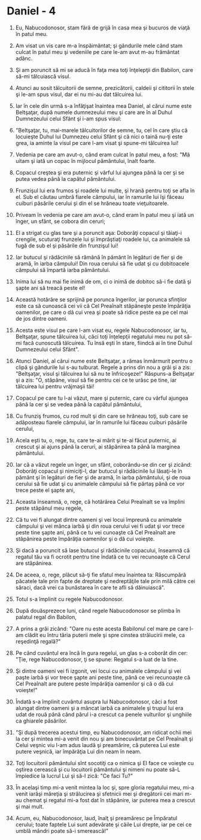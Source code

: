 # Daniel - 4

1. Eu, Nabucodonosor, stam fără de grijă în casa mea şi bucuros de viaţă în patul meu. 

2. Am visat un vis care m-a înspăimântat; şi gândurile mele când stam culcat în patul meu şi vedeniile pe care le-am avut m-au frământat adânc. 

3. Şi am poruncit să mi se aducă în faţa mea toţi înţelepţii din Babilon, care să-mi tâlcuiască visul. 

4. Atunci au sosit tâlcuitorii de semne, prezicătorii, caldeii şi cititorii în stele şi le-am spus visul, dar ei nu mi-au dat tâlcuirea lui. 

5. Iar în cele din urmă s-a înfăţişat înaintea mea Daniel, al cărui nume este Beltşaţar, după numele dumnezeului meu şi care are în al Duhul Dumnezeului celui Sfânt şi i-am spus visul: 

6. "Beltşaţar, tu, mai-marele tâlcuitorilor de semne, tu, cel în care ştiu că locuieşte Duhul lui Dumnezeu celui Sfânt şi că nici o taină nu-ţi este grea, ia aminte la visul pe care l-am visat şi spune-mi tâlcuirea lui! 

7. Vedenia pe care am avut-o, când eram culcat în patul meu, a fost: "Mă uitam şi iată un copac în mijlocul pământului, înalt foarte. 

8. Copacul creştea şi era puternic şi vârful lui ajungea până la cer şi se putea vedea până la capătul pământului. 

9. Frunzişul lui era frumos şi roadele lui multe, şi hrană pentru toţi se afla în el. Sub el căutau umbră fiarele câmpului, iar în ramurile lui îşi făceau cuiburi păsările cerului şi din el se hrăneau toate vieţuitoarele. 

10. Priveam în vedenia pe care am avut-o, când eram în patul meu şi iată un înger, un sfânt, se cobora din ceruri; 

11. El a strigat cu glas tare şi a poruncit aşa: Doborâţi copacul şi tăiaţi-i crengile, scuturaţi frunzele lui şi împrăştiaţi roadele lui, ca animalele să fugă de sub el şi păsările din frunzişul lui! 

12. Iar butucul şi rădăcinile să rămână în pământ în legături de fier şi de aramă, în iarba câmpului! Din roua cerului să fie udat şi cu dobitoacele câmpului să împartă iarba pământului. 

13. Inima lui să nu mai fie inimă de om, ci o inimă de dobitoc să-i fie dată şi şapte ani să treacă peste el! 

14. Această hotărâre se sprijină pe porunca îngerilor, iar porunca sfinţilor este ca să cunoască cei vii că Cel Preaînalt stăpâneşte peste împărăţia oamenilor, pe care o dă cui vrea şi poate să ridice peste ea pe cel mai de jos dintre oameni. 

15. Acesta este visul pe care l-am visat eu, regele Nabucodonosor, iar tu, Beltşaţar, spune tâlcuirea lui, căci toţi înţelepţii regatului meu nu pot să-mi facă cunoscută tâlcuirea. Tu însă eşti în stare, fiindcă ai în tine Duhul Dumnezeului celui Sfânt". 

16. Atunci Daniel, al cărui nume este Beltşaţar, a rămas înmărmurit pentru o clipă şi gândurile lui s-au tulburat. Regele a prins din nou a grăi şi a zis: "Beltşaţar, visul şi tâlcuirea lui să nu te înfricoşeze!" Răspuns-a Beltşaţar şi a zis: "O, stăpâne, visul să fie pentru cei ce te urăsc pe tine, iar tâlcuirea lui pentru vrăjmaşii tăi! 

17. Copacul pe care tu l-ai văzut, mare şi puternic, care cu vârful ajungea până la cer şi se vedea până la capătul pământului, 

18. Cu frunziş frumos, cu rod mult şi din care se hrăneau toţi, sub care se adăposteau fiarele câmpului, iar în ramurile lui făceau cuiburi păsările cerului, 

19. Acela eşti tu, o, rege, tu, care te-ai mărit şi te-ai făcut puternic, ai crescut şi ai ajuns până la ceruri, ai stăpânirea ta până la marginea pământului. 

20. Iar că a văzut regele un înger, un sfânt, coborându-se din cer şi zicând: Doborâţi copacul şi nimiciţi-l, dar butucul şi rădăcinile lui lăsaţi-le în pământ şi în legături de fier şi de aramă, în iarba pământului, şi de roua cerului să fie udat şi cu animalele câmpului să fie părtaş până ce vor trece peste el şapte ani, 

21. Aceasta înseamnă, o, rege, că hotărârea Celui Preaînalt se va împlini peste stăpânul meu regele, 

22. Că tu vei fi alungat dintre oameni şi vei locui împreună cu animalele câmpului şi vei mânca iarbă şi din roua cerului vei fi udat şi vor trece peste tine şapte ani, până ce tu vei cunoaşte că Cel Preaînalt are stăpânirea peste împărăţia oamenilor şi o dă cui voieşte. 

23. Şi dacă a poruncit să lase butucul şi rădăcinile copacului, înseamnă că regatul tău va fi ocrotit pentru tine îndată ce tu vei recunoaşte că Cerul are stăpânirea. 

24. De aceea, o, rege, plăcut să-ţi fie sfatul meu înaintea ta: Răscumpără păcatele tale prin fapte de dreptate şi nedreptăţile tale prin milă către cei săraci, dacă vrei ca bunăstarea în care te afli să dăinuiască". 

25. Totul s-a împlinit cu regele Nabucodonosor. 

26. După douăsprezece luni, când regele Nabucodonosor se plimba în palatul regal din Babilon, 

27. A prins a grăi zicând: "Oare nu este acesta Babilonul cel mare pe care l-am clădit eu întru tăria puterii mele şi spre cinstea strălucirii mele, ca reşedinţă regală?" 

28. Pe când cuvântul era încă în gura regelui, un glas s-a coborât din cer: "Ţie, rege Nabucodonosor, ţi se spune: Regatul s-a luat de la tine. 

29. Şi dintre oameni vei fi izgonit, vei locui cu animalele câmpului şi vei paşte iarbă şi vor trece şapte ani peste tine, până ce vei recunoaşte că Cel Preaînalt are putere peste împărăţia oamenilor şi că o dă cui voieşte!" 

30. Îndată s-a împlinit cuvântul asupra lui Nabucodonosor, căci a fost alungat dintre oameni şi a mâncat iarbă ca animalele şi trupul lui era udat de rouă până când părul i-a crescut ca penele vulturilor şi unghiile ca ghiarele păsărilor. 

31. "Şi după trecerea acestui timp, eu Nabucodonosor, am ridicat ochii mei la cer şi mintea mi-a venit din nou şi am binecuvântat pe Cel Preaînalt şi Celui veşnic viu l-am adus laudă şi preamărire, că puterea Lui este putere veşnică, iar împărăţia Lui din neam în neam. 

32. Toţi locuitorii pământului sînt socotiţi ca o nimica şi El face ce voieşte cu oştirea cerească şi cu locuitorii pământului şi nimeni nu poate să-L împiedice la lucrul Lui şi să-I zică: "Ce faci Tu?" 

33. În acelaşi timp mi-a venit mintea la loc şi, spre gloria regatului meu, mi-a venit iarăşi măreţia şi strălucirea şi sfetnicii mei şi dregătorii cei mari m-au chemat şi regatul mi-a fost dat în stăpânire, iar puterea mea a crescut şi mai mult. 

34. Acum, eu, Nabucodonosor, laud, înalţ şi preamăresc pe Împăratul cerului; toate faptele Lui sunt adevărate şi căile Lui drepte, iar pe cei ce umblă mândri poate să-i smerească!" 

